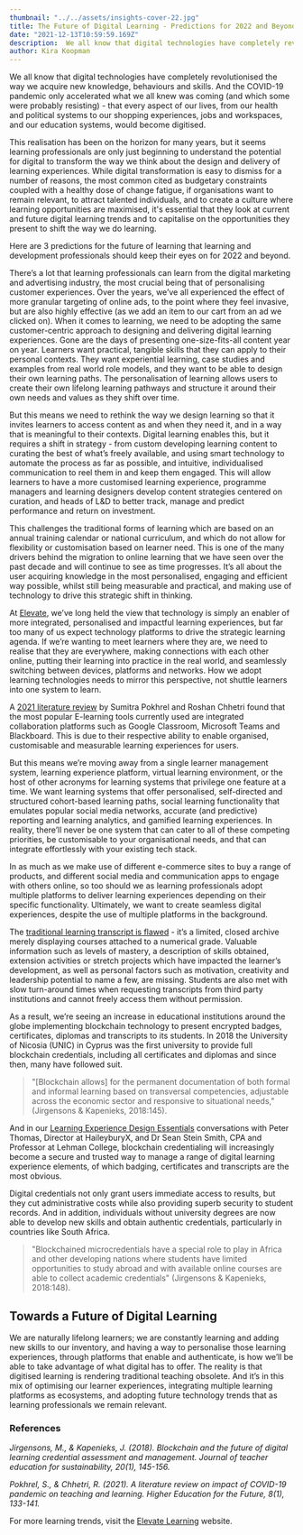 ```yaml
---
thumbnail: "../../assets/insights-cover-22.jpg"
title: The Future of Digital Learning - Predictions for 2022 and Beyond
date: "2021-12-13T10:59:59.169Z"
description:  We all know that digital technologies have completely revolutionised the way we acquire new knowledge, behaviours and skills. And the COVID-19 pandemic only accelerated what we all knew was coming (and which some were probably resisting) - that every aspect of our lives, from our health and political systems to our shopping experiences, jobs and workspaces, and our education systems, would become digitised. 
author: Kira Koopman
---
```


We all know that digital technologies have completely revolutionised the way we acquire new knowledge, behaviours and skills. And the COVID-19 pandemic only accelerated what we all knew was coming (and which some were probably resisting) - that every aspect of our lives, from our health and political systems to our shopping experiences, jobs and workspaces, and our education systems, would become digitised. 

This realisation has been on the horizon for many years, but it seems learning professionals are only just beginning to understand the potential for digital to transform the way we think about the design and delivery of learning experiences. While digital transformation is easy to dismiss for a number of reasons, the most common cited as budgetary constraints coupled with a healthy dose of change fatigue, if organisations want to remain relevant, to attract talented individuals, and to create a culture where learning opportunities are maximised, it's essential that they look at current and future digital learning trends and to capitalise on the opportunities they present to shift the way we do learning.

Here are 3 predictions for the future of learning that learning and development professionals should keep their eyes on for 2022 and beyond.

There’s a lot that learning professionals can learn from the digital marketing and advertising industry, the most crucial being that of personalising customer experiences. Over the years, we’ve all experienced the effect of more granular targeting of online ads, to the point where they feel invasive, but are also highly effective (as we add an item to our cart from an ad we clicked on). When it comes to learning, we need to be adopting the same customer-centric approach to designing and delivering digital learning experiences. Gone are the days of presenting one-size-fits-all content year on year. Learners want practical, tangible skills that they can apply to their personal contexts. They want experiential learning, case studies and examples from real world role models, and they want to be able to design their own learning paths. The personalisation of learning allows users to create their own lifelong learning pathways and structure it around their own needs and values as they shift over time. 

But this means we need to rethink the way we design learning so that it invites learners to access content as and when they need it, and in a way that is meaningful to their contexts. Digital learning enables this, but it requires a shift in strategy - from custom developing learning content to curating the best of what’s freely available, and using smart technology to automate the process as far as possible, and intuitive, individualised communication to reel them in and keep them engaged. This will allow learners to have a more customised learning experience, programme managers and learning designers develop content strategies centered on curation, and heads of L&D to better track, manage and predict performance and return on investment.

This challenges the traditional forms of learning which are based on an annual training calendar or national curriculum, and which do not allow for flexibility or customisation based on learner need. This is one of the many drivers behind the migration to online learning that we have seen over the past decade and will continue to see as time progresses. It’s all about the user acquiring knowledge in the most personalised, engaging and efficient way possible, whilst still being measurable and practical, and making use of technology to drive this strategic shift in thinking.

At [Elevate](https://www.elevatelearning.org), we’ve long held the view that technology is simply an enabler of more integrated, personalised and impactful learning experiences, but far too many of us expect technology platforms to drive the strategic learning agenda. If we’re wanting to meet learners where they are, we need to realise that they are everywhere, making connections with each other online, putting their learning into practice in the real world, and seamlessly switching between devices, platforms and networks. How we adopt learning technologies needs to mirror this perspective, not shuttle learners into one system to learn.

A [2021 literature review](https://journals.sagepub.com/doi/full/10.1177/2347631120983481) by Sumitra Pokhrel and Roshan Chhetri found that the most popular E-learning tools currently used are integrated collaboration platforms such as Google Classroom, Microsoft Teams and Blackboard. This is due to their respective ability to enable organised, customisable and measurable learning experiences for users. 

But this means we’re moving away from a single learner management system, learning experience platform, virtual learning environment, or the host of other acronyms for learning systems that privilege one feature at a time. We want learning systems that offer personalised, self-directed and structured cohort-based learning paths, social learning functionality that emulates popular social media networks, accurate (and predictive) reporting and learning analytics, and gamified learning experiences. In reality, there’ll never be one system that can cater to all of these competing priorities, be customisable to your organisational needs, and that can integrate effortlessly with your existing tech stack.

In as much as we make use of different e-commerce sites to buy a range of products, and different social media and communication apps to engage with others online, so too should we as learning professionals adopt multiple platforms to deliver learning experiences depending on their specific functionality. Ultimately, we want to create seamless digital experiences, despite the use of multiple platforms in the background.

The [traditional learning transcript is flawed](https://www.researchgate.net/publication/326038406_Blockchain_and_the_Future_of_Digital_Learning_Credential_Assessment_and_Management) - it’s a limited, closed archive merely displaying courses attached to a numerical grade. Valuable information such as levels of mastery, a description of skills obtained, extension activities or stretch projects which have impacted the learner’s development, as well as personal factors such as motivation, creativity and leadership potential to name a few, are missing. Students are also met with slow turn-around times when requesting transcripts from third party institutions and cannot freely access them without permission.

As a result, we’re seeing an increase in educational institutions around the globe implementing blockchain technology to present encrypted badges, certificates, diplomas and transcripts to its students. In 2018 the University of Nicosia (UNIC) in Cyprus was the first university to provide full blockchain credentials, including all certificates and diplomas and since then, many have followed suit. 

> "[Blockchain allows] for the permanent documentation of both formal and informal learning based on transversal competencies, adjustable across the economic sector and responsive to situational needs," (Jirgensons & Kapenieks, 2018:145).  

And in our [Learning Experience Design Essentials](https://lxd.elevatelearning.org) conversations with Peter Thomas, Director at HaileyburyX, and Dr Sean Stein Smith, CPA and Professor at Lehman College, blockchain credentialing will increasingly become a secure and trusted way to manage a range of digital learning experience elements, of which badging, certificates and transcripts are the most obvious.

Digital credentials not only grant users immediate access to results, but they cut administrative costs while also providing superb security to student records. And in addition, individuals without university degrees are now able to develop new skills and obtain authentic credentials, particularly in countries like South Africa. 

> "Blockchained microcredentials have a special role to play in Africa and other developing nations where students have limited opportunities to study abroad and with available online courses are able to collect academic credentials" (Jirgensons & Kapenieks, 2018:148). 

## Towards a Future of Digital Learning

We are naturally lifelong learners; we are constantly learning and adding new skills to our inventory, and having a way to personalise those learning experiences, through platforms that enable and authenticate, is how we’ll be able to take advantage of what digital has to offer. The reality is that digitised learning is rendering traditional teaching obsolete. And it’s in this mix of optimising our learner experiences, integrating multiple learning platforms as ecosystems, and adopting future technology trends that as learning professionals we remain relevant.

### References

_Jirgensons, M., & Kapenieks, J. (2018). Blockchain and the future of digital learning credential assessment and management. Journal of teacher education for sustainability, 20(1), 145-156._

_Pokhrel, S., & Chhetri, R. (2021). A literature review on impact of COVID-19 pandemic on teaching and learning. Higher Education for the Future, 8(1), 133-141._

For more learning trends, visit the [Elevate Learning](https://www.elevatelearning.org) website.
